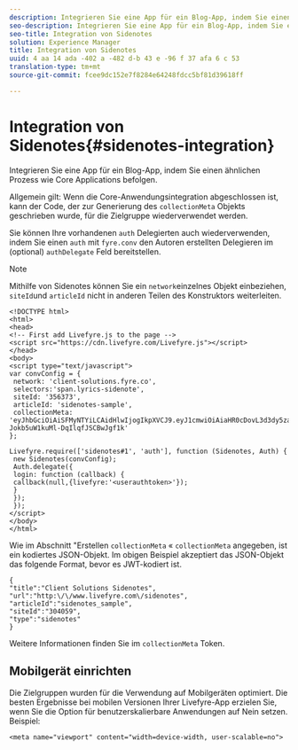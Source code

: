 ```yaml
---
description: Integrieren Sie eine App für ein Blog-App, indem Sie einen ähnlichen Prozess wie Core Applications befolgen.
seo-description: Integrieren Sie eine App für ein Blog-App, indem Sie einen ähnlichen Prozess wie Core Applications befolgen.
seo-title: Integration von Sidenotes
solution: Experience Manager
title: Integration von Sidenotes
uuid: 4 aa 14 ada -402 a -482 d-b 43 e -96 f 37 afa 6 c 53
translation-type: tm+mt
source-git-commit: fcee9dc152e7f8284e64248fdcc5bf81d39618ff

---
```



# Integration von Sidenotes{#sidenotes-integration}

Integrieren Sie eine App für ein Blog-App, indem Sie einen ähnlichen Prozess wie Core Applications befolgen.

Allgemein gilt: Wenn die Core-Anwendungsintegration abgeschlossen ist, kann der Code, der zur Generierung des `collectionMeta` Objekts geschrieben wurde, für die Zielgruppe wiederverwendet werden.

Sie können Ihre vorhandenen `auth` Delegierten auch wiederverwenden, indem Sie einen `auth` mit `fyre.conv` den Autoren erstellten Delegieren im (optional) `authDelegate` Feld bereitstellen.

>[!NOTE]
>
>Mithilfe von Sidenotes können Sie ein `network`einzelnes Objekt einbeziehen, `siteId`und `articleId` nicht in anderen Teilen des Konstruktors weiterleiten.

```
<!DOCTYPE html> 
<html> 
<head> 
<!-- First add Livefyre.js to the page --> 
<script src="https://cdn.livefyre.com/Livefyre.js"></script> 
</head> 
<body> 
<script type="text/javascript"> 
var convConfig = { 
 network: 'client-solutions.fyre.co', 
 selectors:'span.lyrics-sidenote', 
 siteId: '356373', 
 articleId: 'sidenotes-sample', 
 collectionMeta: 'eyJhbGciOiAiSFMyNTYiLCAidHlwIjogIkpXVCJ9.eyJ1cmwiOiAiaHR0cDovL3d3dy5zaWRlbm90ZXMtZGVtby5jb20vbHlyaWNzIiwgInNpdGVJZCI6ICIzMDQwNTkiLCAidHlwZSI6ICJzaWRlbm90ZXMiLCAiYXJ0aWNsZUlkIjogInNpZGVub3Rlc19zYW1wbGUiLCAidGl0bGUiOiAiQ2xpZW50IFNvbHV0aW9ucyBTaWRlbm90ZXMifQ.2gxnsM0TS8dfp-Jokb5uW1kuMl-DqIlqfJSCBwJgf1k' 
}; 
  
Livefyre.require(['sidenotes#1', 'auth'], function (Sidenotes, Auth) { 
 new Sidenotes(convConfig); 
 Auth.delegate({ 
 login: function (callback) { 
 callback(null,{livefyre:'<userauthtoken>'}); 
 } 
 }); 
 }); 
</script> 
</body> 
</html>
```

Wie im Abschnitt &quot;Erstellen `collectionMeta` « `collectionMeta` angegeben, ist ein kodiertes JSON-Objekt. Im obigen Beispiel akzeptiert das JSON-Objekt das folgende Format, bevor es JWT-kodiert ist.

```
{ 
"title":"Client Solutions Sidenotes", 
"url":"http:\/\/www.livefyre.com\/sidenotes", 
"articleId":"sidenotes_sample", 
"siteId":"304059", 
"type":"sidenotes" 
}
```

Weitere Informationen finden Sie im `collectionMeta` Token.

## Mobilgerät einrichten

Die Zielgruppen wurden für die Verwendung auf Mobilgeräten optimiert. Die besten Ergebnisse bei mobilen Versionen Ihrer Livefyre-App erzielen Sie, wenn Sie die Option für benutzerskalierbare Anwendungen auf Nein setzen. Beispiel:

```
<meta name="viewport" content="width=device-width, user-scalable=no">
```
